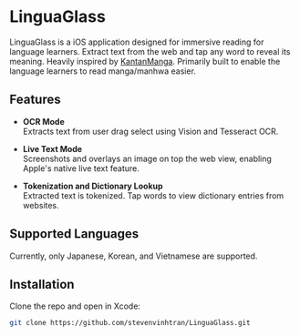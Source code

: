 # LinguaGlass

LinguaGlass is a iOS application designed for immersive reading for language learners. Extract text from the web and tap any word to reveal its meaning. Heavily inspired by [KantanManga](https://github.com/juanj/KantanManga). Primarily built to enable the language learners to read manga/manhwa easier.

## Features

- **OCR Mode**  
  Extracts text from user drag select using Vision and Tesseract OCR.

- **Live Text Mode**  
  Screenshots and overlays an image on top the web view, enabling Apple's native live text feature.

- **Tokenization and Dictionary Lookup**  
  Extracted text is tokenized. Tap words to view dictionary entries from websites.

## Supported Languages

Currently, only Japanese, Korean, and Vietnamese are supported.

## Installation

Clone the repo and open in Xcode:

```bash
git clone https://github.com/stevenvinhtran/LinguaGlass.git
